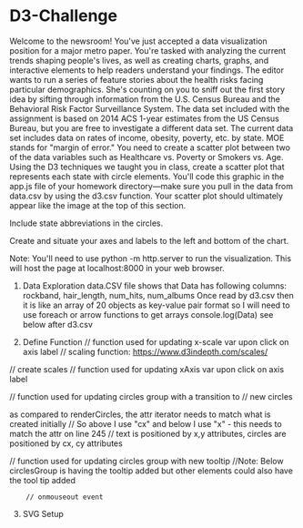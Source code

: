 # D3-Challenge

Welcome to the newsroom! You've just accepted a data visualization position for a major metro paper. You're tasked with analyzing the current trends shaping people's lives, as well as creating charts, graphs, and interactive elements to help readers understand your findings.
The editor wants to run a series of feature stories about the health risks facing particular demographics. She's counting on you to sniff out the first story idea by sifting through information from the U.S. Census Bureau and the Behavioral Risk Factor Surveillance System.
The data set included with the assignment is based on 2014 ACS 1-year estimates from the US Census Bureau, but you are free to investigate a different data set. The current data set includes data on rates of income, obesity, poverty, etc. by state. MOE stands for "margin of error."
You need to create a scatter plot between two of the data variables such as Healthcare vs. Poverty or Smokers vs. Age.
Using the D3 techniques we taught you in class, create a scatter plot that represents each state with circle elements. You'll code this graphic in the app.js file of your homework directory—make sure you pull in the data from data.csv by using the d3.csv function. Your scatter plot should ultimately appear like the image at the top of this section.


Include state abbreviations in the circles.


Create and situate your axes and labels to the left and bottom of the chart.


Note: You'll need to use python -m http.server to run the visualization. This will host the page at localhost:8000 in your web browser.

1.  Data Exploration 
 data.CSV file shows that Data has following columns:  rockband, hair_length, num_hits, num_albums
Once read by d3.csv then it is like an array of 20 objects as key-value pair format so I will need to use foreach or arrow functions to get arrays
console.log(Data) see below after d3.csv

2.  Define Function 
// function used for updating x-scale var upon click on axis label
// scaling function: https://www.d3indepth.com/scales/

 // create scales
  // function used for updating xAxis var upon click on axis label

  // function used for updating circles group with a transition to
  // new circles

 as compared to renderCircles, the attr iterator needs to match what is created initially
  // So above I use "cx" and below I use "x" -  this needs to match the attr on line 245
  // text is positioned by x,y attributes, circles are positioned by cx, cy attributes

  // function used for updating circles group with new tooltip
  //Note:  Below circlesGroup is having the tooltip added but other elements could also have the tool tip added

        // onmouseout event
3.  SVG Setup 